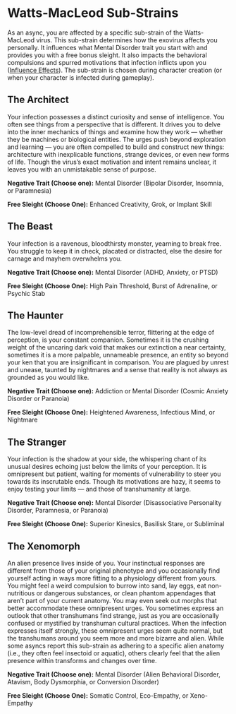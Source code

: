 # Watts-MacLeod Sub-Strains

As an async, you are affected by a specific sub-strain of the Watts-MacLeod virus. This sub-strain determines how the exovirus affects you personally. It influences what Mental Disorder trait you start with and provides you with a free bonus sleight. It also impacts the behavioral compulsions and spurred motivations that infection inflicts upon you ([Influence Effects](../14/05-influence-effects.md)). The sub-strain is chosen during character creation (or when your character is infected during gameplay).

## The Architect

Your infection possesses a distinct curiosity and sense of intelligence. You often see things from a perspective that is different. It drives you to delve into the inner mechanics of things and examine how they work — whether they be machines or biological entities. The urges push beyond exploration and learning — you are often compelled to build and construct new things: architecture with inexplicable functions, strange devices, or even new forms of life. Though the virus’s exact motivation and intent remains unclear, it leaves you with an unmistakable sense of purpose.

**Negative Trait (Choose one):** Mental Disorder (Bipolar Disorder, Insomnia, or Paramnesia)

**Free Sleight (Choose One):** Enhanced Creativity, Grok, or Implant Skill

## The Beast

Your infection is a ravenous, bloodthirsty monster, yearning to break free. You struggle to keep it in check, placated or distracted, else the desire for carnage and mayhem overwhelms you.

**Negative Trait (Choose one):** Mental Disorder (ADHD, Anxiety, or PTSD)

**Free Sleight (Choose One):** High Pain Threshold, Burst of Adrenaline, or Psychic Stab

## The Haunter

The low-level dread of incomprehensible terror, flittering at the edge of perception, is your constant companion. Sometimes it is the crushing weight of the uncaring dark void that makes our extinction a near certainty, sometimes it is a more palpable, unnameable presence, an entity so beyond your ken that you are insignificant in comparison. You are plagued by unrest and unease, taunted by nightmares and a sense that reality is not always as grounded as you would like.

**Negative Trait (Choose one):** Addiction or Mental Disorder (Cosmic Anxiety Disorder or Paranoia)

**Free Sleight (Choose One):** Heightened Awareness, Infectious Mind, or Nightmare

## The Stranger

Your infection is the shadow at your side, the whispering chant of its unusual desires echoing just below the limits of your perception. It is omnipresent but patient, waiting for moments of vulnerability to steer you towards its inscrutable ends. Though its motivations are hazy, it seems to enjoy testing your limits — and those of transhumanity at large.

**Negative Trait (Choose one):** Mental Disorder (Disassociative Personality Disorder, Paramnesia, or Paranoia)

**Free Sleight (Choose One):** Superior Kinesics, Basilisk Stare, or Subliminal

## The Xenomorph

An alien presence lives inside of you. Your instinctual responses are different from those of your original phenotype and you occasionally find yourself acting in ways more fitting to a physiology different from yours. You might feel a weird compulsion to burrow into sand, lay eggs, eat non-nutritious or dangerous substances, or clean phantom appendages that aren’t part of your current anatomy. You may even seek out morphs that better accommodate these omnipresent urges. You sometimes express an outlook that other transhumans find strange, just as you are occasionally confused or mystified by transhuman cultural practices. When the infection expresses itself strongly, these omnipresent urges seem quite normal, but the transhumans around you seem more and more bizarre and alien. While some asyncs report this sub-strain as adhering to a specific alien anatomy (i.e., they often feel insectoid or aquatic), others clearly feel that the alien presence within transforms and changes over time.

**Negative Trait (Choose one):** Mental Disorder (Alien Behavioral Disorder, Atavism, Body Dysmorphia, or Conversion Disorder)

**Free Sleight (Choose One):** Somatic Control, Eco-Empathy, or Xeno-Empathy
